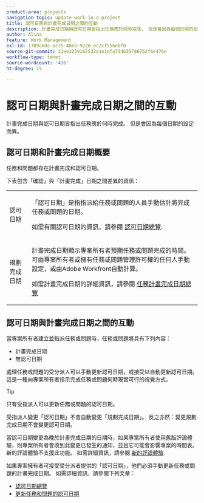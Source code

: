 ```yaml
---
product-area: projects
navigation-topic: update-work-in-a-project
title: 認可日期與計畫完成日期之間的互動
description: 計畫完成日期與認可日期皆指出任務應於何時完成。 但是會因為每個日期的設定而異。
author: Alina
feature: Work Management
exl-id: 1709c60c-ac75-48eb-9226-ec2cf556ebf0
source-git-commit: 31ee3259167532e1e1efa75d635786762f6e476e
workflow-type: tm+mt
source-wordcount: '436'
ht-degree: 1%

---
```


# 認可日期與計畫完成日期之間的互動

<!--
this article has mostly information that is repeated from the articles linked from here. I left it in here for searchability's sake.
-->

計畫完成日期與認可日期皆指出任務應於何時完成。 但是會因為每個日期的設定而異。

## 認可日期和計畫完成日期概要

任務和問題都存在計畫完成和認可日期。

下表包含「確認」與「計畫完成」日期之間差異的資訊：

<table style="table-layout:auto"> 
 <col> 
 <col> 
 <tbody> 
  <tr> 
   <td role="rowheader">認可日期</td> 
   <td> <p>「認可日期」是指指派給任務或問題的人員手動估計將完成任務或問題的日期。</p> <p>如需有關認可日期的資訊，請參閱 <a href="../../../manage-work/projects/updating-work-in-a-project/overview-of-commit-dates.md" class="MCXref xref">認可日期總覽</a>.</p> </td> 
  </tr> 
  <tr> 
   <td role="rowheader">規劃完成日期</td> 
   <td> <p>計畫完成日期顯示專案所有者預期任務或問題完成的時間。 可由專案所有者或擁有任務或問題管理許可權的任何人手動設定，或由Adobe Workfront自動計算。</p> <p>如需計畫完成日期的詳細資訊，請參閱 <a href="../../../manage-work/tasks/task-information/task-planned-completion-date.md" class="MCXref xref">任務計畫完成日期總覽</a></p> </td> 
  </tr> 
 </tbody> 
</table>

## 認可日期與計畫完成日期之間的互動

當專案所有者建立並指派任務或問題時，任務或問題將具有下列內容：

* 計畫完成日期
* 無認可日期

處理任務或問題的受分派人可以手動更新認可日期，或接受以自動更新認可日期。 這是一種向專案所有者指示完成任務或問題何時現實可行的視覺方式。

>[!TIP]
>
>只有受指派人可以更新任務或問題的認可日期。

受指派人變更「認可日期」不會自動變更「規劃完成日期」。 反之亦然：變更規劃完成日期不會變更認可日期。

當認可日期變更為晚於計畫完成日期的日期時，如果專案所有者使用舊版評論體驗，則專案所有者會收到此變更已發生的通知，並且它可能會影響專案的時間表。 新的評論體驗不支援此功能。 如需詳細資訊，請參閱 [新的評論體驗](/help/quicksilver/product-announcements/betas/new-commenting-experience-beta/unified-commenting-experience.md).

如果專案擁有者可接受受分派者提供的「認可日期」，他們必須手動更新任務或問題的計畫完成日期。 如需詳細資訊，請參閱下列文章：

* [認可日期總覽](../../../manage-work/projects/updating-work-in-a-project/overview-of-commit-dates.md)
* [更新任務和問題的認可日期](../../../manage-work/projects/updating-work-in-a-project/update-commit-date-on-tasks-and-issues.md)
